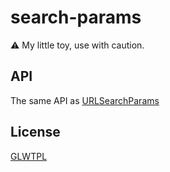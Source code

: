 # search-params
:warning: My little toy, use with caution.

## API
The same API as [URLSearchParams]

## License
[GLWTPL]

[GLWTPL]: https://github.com/me-shaon/GLWTPL
[URLSearchParams]: https://developer.mozilla.org/de/docs/Web/API/URLSearchParams